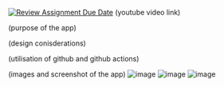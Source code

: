 [![Review Assignment Due Date](https://classroom.github.com/assets/deadline-readme-button-22041afd0340ce965d47ae6ef1cefeee28c7c493a6346c4f15d667ab976d596c.svg)](https://classroom.github.com/a/70UuwkKC)
(youtube video link)

(purpose of the app)

(design conisderations)

(utilisation of github and github actions)


(images and screenshot of the app)
![image](https://github.com/user-attachments/assets/fc9babac-14f5-494f-abc6-44cc16393383)
![image](https://github.com/user-attachments/assets/5e2a4e3b-4b85-420a-a642-f3583c0f77cd)
![image](https://github.com/user-attachments/assets/12ca1f6a-f31a-45fe-8078-b72f096bb0ea)
